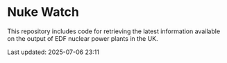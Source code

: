 # Nuke Watch

This repository includes code for retrieving the latest information available on the output of EDF nuclear power plants in the UK.

Last updated: 2025-07-06 23:11